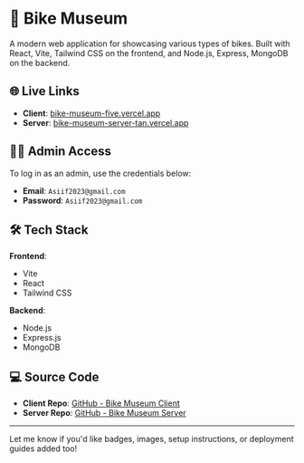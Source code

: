 

# 🚴 Bike Museum

A modern web application for showcasing various types of bikes. Built with React, Vite, Tailwind CSS on the frontend, and Node.js, Express, MongoDB on the backend.

## 🌐 Live Links

- **Client**: [bike-museum-five.vercel.app](https://bike-museum-five.vercel.app/)
- **Server**: [bike-museum-server-tan.vercel.app](https://bike-museum-server-tan.vercel.app/)

## 🧑‍💼 Admin Access

To log in as an admin, use the credentials below:

- **Email**: `Asiif2023@gmail.com`  
- **Password**: `Asiif2023@gmail.com`

## 🛠️ Tech Stack

**Frontend**:
- Vite
- React
- Tailwind CSS

**Backend**:
- Node.js
- Express.js
- MongoDB

## 💻 Source Code

- **Client Repo**: [GitHub - Bike Museum Client](https://github.com/TahmidTausif/Bike-Museum-Client)
- **Server Repo**: [GitHub - Bike Museum Server](https://github.com/TahmidTausif/Bike-Museum-Server)

---

Let me know if you'd like badges, images, setup instructions, or deployment guides added too!
